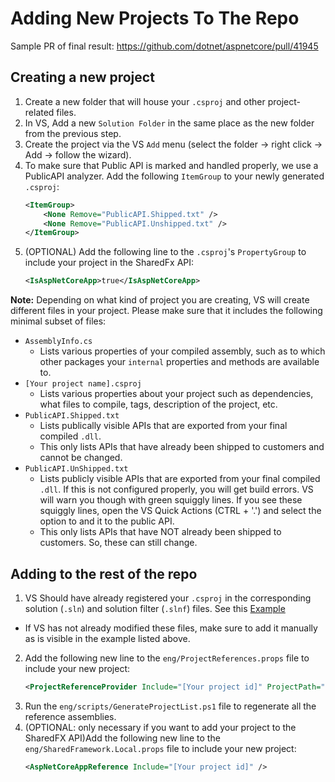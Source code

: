 # Adding New Projects To The Repo

Sample PR of final result: https://github.com/dotnet/aspnetcore/pull/41945

## Creating a new project
1. Create a new folder that will house your `.csproj` and other project-related files.
2. In VS, Add a new `Solution Folder` in the same place as the new folder from the previous step.
3. Create the project via the VS `Add` menu (select the folder -> right click -> Add -> follow the wizard).
4. To make sure that Public API is marked and handled properly, we use a PublicAPI analyzer. Add the following `ItemGroup` to your newly generated `.csproj`:
    ```XML
    <ItemGroup>
        <None Remove="PublicAPI.Shipped.txt" />
        <None Remove="PublicAPI.Unshipped.txt" />
    </ItemGroup>
    ```
5. (OPTIONAL) Add the following line to the `.csproj`'s `PropertyGroup` to include your project in the SharedFx API:
    ```XML
    <IsAspNetCoreApp>true</IsAspNetCoreApp>
    ```

**Note:** Depending on what kind of project you are creating, VS will create different files in your project. Please make sure that it includes the following minimal subset of files:
- `AssemblyInfo.cs`
  - Lists various properties of your compiled assembly, such as to which other packages your `internal` properties and methods are available to.
- `[Your project name].csproj`
  - Lists various properties about your project such as dependencies, what files to compile, tags, description of the project, etc.
- `PublicAPI.Shipped.txt`
  - Lists publically visible APIs that are exported from your final compiled `.dll`.
  - This only lists APIs that have already been shipped to customers and cannot be changed.
- `PublicAPI.UnShipped.txt`
  - Lists publicly visible APIs that are exported from your final compiled `.dll`. If this is not configured properly, you will get build errors. VS will warn you though with green squiggly lines. If you see these squiggly lines, open the VS Quick Actions (CTRL + '.') and select the option to and it to the public API.
  - This only lists APIs that have NOT already been shipped to customers. So, these can still change.

## Adding to the rest of the repo
1. VS Should have already registered your `.csproj` in the corresponding solution (`.sln`) and solution filter (`.slnf`) files. See this [Example](https://github.com/dotnet/aspnetcore/pull/41945/files#diff-cd977e0a76b37d35c04d9d819ea66ef8a35d9ef7f86a9a7c774d751e8119db4fR1713-R11118)
  - If VS has not already modified these files, make sure to add it manually as is visible in the example listed above.
2. Add the following new line to the `eng/ProjectReferences.props` file to include your new project:
    ```XML
    <ProjectReferenceProvider Include="[Your project id]" ProjectPath="$(RepoRoot)src\[Rest of the path to your project]" />
    ```
3. Run the `eng/scripts/GenerateProjectList.ps1` file to regenerate all the reference assemblies.
4. (OPTIONAL: only necessary if you want to add your project to the SharedFX API)Add the following new line to the `eng/SharedFramework.Local.props` file to include your new project:
    ```XML
    <AspNetCoreAppReference Include="[Your project id]" />
    ```

